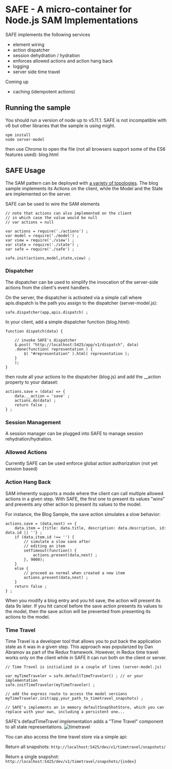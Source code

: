 # SAFE - A micro-container for Node.js SAM Implementations

SAFE implements the following services
  - element wiring
  - action dispatcher 
  - session dehydration / hydration
  - enforces allowed actions and action hang back
  - logging
  - server side time travel

Coming up
  - caching (idempotent actions)

## Running the sample

You should run a version of node up to v5.11.1. SAFE is not incompatible with v6 but other libraries that the sample is using might.

```
npm install
node server-model
```

then use Chrome to open the file (not all browsers support some of the ES6 features used): blog.html

## SAFE Usage

The SAM pattern can be deployed with [a variety of topologies](http://sam.js.org/#iso). The blog sample implements its Actions on the client, while the Model and the State are implemented on the server.

SAFE can be used to wire the SAM elements
```
// note that actions can also implemented on the client
// in which case the value would be null
// var actions = null 

var actions = require('./actions') ;  
var model = require('./model') ;
var view = require('./view') ;
var state = require('./state') ;
var safe = require('./safe') ;

safe.init(actions,model,state,view) ;
```

### Dispatcher

The dispatcher can be used to simplify the invocation of the server-side actions from the client's event handlers.

On the server, the dispatcher is activated via a simple call where apis.dispatch is the path you assign to the dispatcher (server-model.js):

```
safe.dispatcher(app,apis.dispatch) ;
```

In your client, add a simple dispatcher function (blog.html):
```
function dispatch(data) {
    
    // invoke SAFE's dispatcher
    $.post( "http://localhost:5425/app/v1/dispatch", data) 
    .done(function( representation ) {
        $( "#representation" ).html( representation );
    }        
    );
}

```

then route all your actions to the dispatcher (blog.js) and add the __action property to your dataset:
```
actions.save = (data) => {
    data.__action = 'save' ;
    actions.do(data) ; 
    return false ;
} ;
```

### Session Management

A session manager can be plugged into SAFE to manage session rehydration/hydration.

### Allowed Actions

Currently SAFE can be used enforce global action authorization (not yet session based)

### Action Hang Back 

SAM inherently supports a mode where the client can call multiple allowed actions in a given step. With SAFE, the first one to present its values "wins" and prevents any other action to present its values to the model.

For instance, the Blog Sample, the save action simulates a slow behavior:

```
actions.save = (data,next) => {
    data.item = {title: data.title, description: data.description, id: data.id || ''} ;
    if (data.item.id !== '') {
        // simulate a slow save after
        // editing an item
        setTimeout(function() { 
            actions.present(data,next) ;
        }, 9000);
    }
    else {
        // proceed as normal when created a new item
        actions.present(data,next) ;
    }
    return false ;
} ;
```

When you modify a blog entry and you hit save, the action will present its data 9s later. If you hit cancel before the save action presents its values to the model, then the save action will be prevented from presenting its actions to the
model.

### Time Travel

Time Travel is a developer tool that allows you to put back the application state as it was in a given step. This approach was popularized by Dan Abramov
as part of the Redux framework. However, in Redux time travel works only on the client while in SAFE it can run both on the client or server.

```
// Time Travel is initialized in a couple of lines (server-model.js)

var myTimeTraveler = safe.defaultTimeTraveler() ; // or your implementation
safe.initTimeTraveler(myTimeTraveler) ;

// add the express route to access the model versions
myTimeTraveler.init(app,your_path_to_timetravel_snapshots) ;

// SAFE's implements an in memory defaultSnapShotStore, which you can
replace with your own, including a persistent one...
```

SAFE's defautTimeTravel implementation adds a "Time Travel" component to all state representations. 
![timetravel](https://github.com/jdubray/sam-safe/blob/master/timetravel.jpg?raw=true)

You can also access the time travel store via a simple api:

Return all snapshots: `http://localhost:5425/dev/v1/timetravel/snapshots/`

Return a single snapshot: `http://localhost:5425/dev/v1/timetravel/snapshots/{index}`

